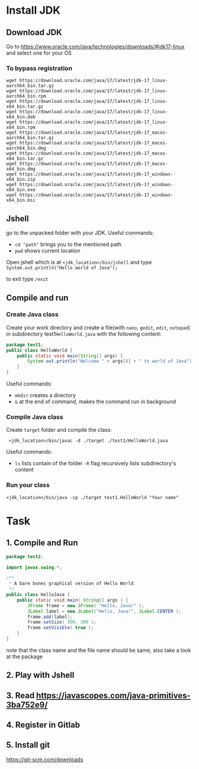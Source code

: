# Install JDK
## Download JDK
Go to https://www.oracle.com/java/technologies/downloads/#jdk17-linux and select one for your OS

### To bypass registration
```shell
wget https://download.oracle.com/java/17/latest/jdk-17_linux-aarch64_bin.tar.gz
wget https://download.oracle.com/java/17/latest/jdk-17_linux-aarch64_bin.rpm
wget https://download.oracle.com/java/17/latest/jdk-17_linux-x64_bin.tar.gz
wget https://download.oracle.com/java/17/latest/jdk-17_linux-x64_bin.deb
wget https://download.oracle.com/java/17/latest/jdk-17_linux-x64_bin.rpm
wget https://download.oracle.com/java/17/latest/jdk-17_macos-aarch64_bin.tar.gz
wget https://download.oracle.com/java/17/latest/jdk-17_macos-aarch64_bin.dmg
wget https://download.oracle.com/java/17/latest/jdk-17_macos-x64_bin.tar.gz
wget https://download.oracle.com/java/17/latest/jdk-17_macos-x64_bin.dmg
wget https://download.oracle.com/java/17/latest/jdk-17_windows-x64_bin.zip
wget https://download.oracle.com/java/17/latest/jdk-17_windows-x64_bin.exe
wget https://download.oracle.com/java/17/latest/jdk-17_windows-x64_bin.msi
```

## Jshell

go to the unpacked folder with your JDK. Useful commands:
* `cd "path"` brings you to the mentioned path
* `pwd` shows current location

Open jshell which is at `<jdk_location>/bin/jshell` and type `System.out.println("Hello world of Java");`

to exit type `/exit`

## Compile and run 

### Create Java class 
Create your work directory and create a file(with `nano`, `gedit`, `edit`, `notepad`) 
in subdirectory test1`HelloWorld.java` with the following content:
```java
package test1;
public class HelloWorld {
    public static void main(String[] args) {
        System.out.println("Welcome " + args[0] + " to world of Java");
    }
}
```
Useful commands:
* `mkdir` creates a directory
* `&` at the end of command, makes the command run in background

### Compile Java class 
Create `target` folder and compile the class:
```shell
 <jdk_location>/bin/javac -d ./target ./test1/HelloWorld.java
```
Useful commands:
* `ls` lists contain of the folder `-R` flag recursively lists subdirectory's content

### Run your class
```shell
<jdk_location>/bin/java -cp ./target test1.HelloWorld "Your name"
```

# Task

## 1. Compile and Run
```java
package test2;

import javax.swing.*;

/**
 * A bare bones graphical version of Hello World.
 */
public class HelloJava {
    public static void main( String[] args ) {
        JFrame frame = new JFrame( "Hello, Java!" );
        JLabel label = new JLabel("Hello, Java!", JLabel.CENTER );
        frame.add(label);
        frame.setSize( 300, 300 );
        frame.setVisible( true );
    }
}
```
note that the class name and the file name should be same, also take a look at the package
## 2. Play with Jshell
## 3. Read https://javascopes.com/java-primitives-3ba752e9/
## 4. Register in Gitlab
## 5. Install git
https://git-scm.com/downloads